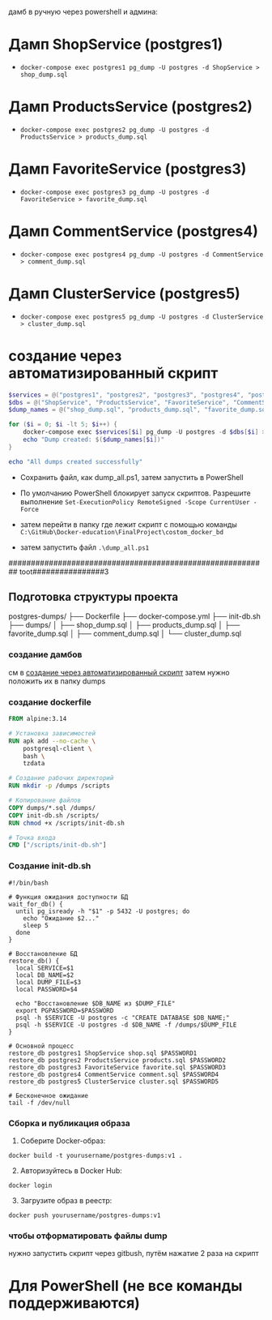 

дамб в ручную через powershell и админа:


# Дамп ShopService (postgres1)
* ```docker-compose exec postgres1 pg_dump -U postgres -d ShopService > shop_dump.sql```

# Дамп ProductsService (postgres2)
* ```docker-compose exec postgres2 pg_dump -U postgres -d ProductsService > products_dump.sql```

# Дамп FavoriteService (postgres3)
* ```docker-compose exec postgres3 pg_dump -U postgres -d FavoriteService > favorite_dump.sql```

# Дамп CommentService (postgres4)
* ```docker-compose exec postgres4 pg_dump -U postgres -d CommentService > comment_dump.sql```

# Дамп ClusterService (postgres5)
* ```docker-compose exec postgres5 pg_dump -U postgres -d ClusterService > cluster_dump.sql```

# создание через автоматизированный скрипт

```powershell
$services = @("postgres1", "postgres2", "postgres3", "postgres4", "postgres5")
$dbs = @("ShopService", "ProductsService", "FavoriteService", "CommentService", "ClusterService")
$dump_names = @("shop_dump.sql", "products_dump.sql", "favorite_dump.sql", "comment_dump.sql", "cluster_dump.sql")

for ($i = 0; $i -lt 5; $i++) {
    docker-compose exec $services[$i] pg_dump -U postgres -d $dbs[$i] > $dump_names[$i]
    echo "Dump created: $($dump_names[$i])"
}

echo "All dumps created successfully"
```

* Сохранить файл, как dump_all.ps1, затем запустить в PowerShell



* По умолчанию PowerShell блокирует запуск скриптов. Разрешите выполнение ```Set-ExecutionPolicy RemoteSigned -Scope CurrentUser -Force```
* затем перейти в папку где лежит скрипт с помощью команды ```C:\GitHub\Docker-education\FinalProject\costom_docker_bd```
* затем запустить файл ```.\dump_all.ps1```

########################################################## toot################3

## Подготовка структуры проекта

postgres-dumps/
├── Dockerfile
├── docker-compose.yml
├── init-db.sh
├── dumps/
│   ├── shop_dump.sql
│   ├── products_dump.sql
│   ├── favorite_dump.sql
│   ├── comment_dump.sql
│   └── cluster_dump.sql



### создание дамбов 

см в [создание через автоматизированный скрипт]() затем нужно положить их в папку dumps

### создание dockerfile

```dockerfile
FROM alpine:3.14

# Установка зависимостей
RUN apk add --no-cache \
    postgresql-client \
    bash \
    tzdata

# Создание рабочих директорий
RUN mkdir -p /dumps /scripts

# Копирование файлов
COPY dumps/*.sql /dumps/
COPY init-db.sh /scripts/
RUN chmod +x /scripts/init-db.sh

# Точка входа
CMD ["/scripts/init-db.sh"]
```


### Создание init-db.sh

```init-db
#!/bin/bash

# Функция ожидания доступности БД
wait_for_db() {
  until pg_isready -h "$1" -p 5432 -U postgres; do
    echo "Ожидание $2..."
    sleep 5
  done
}

# Восстановление БД
restore_db() {
  local SERVICE=$1
  local DB_NAME=$2
  local DUMP_FILE=$3
  local PASSWORD=$4
  
  echo "Восстановление $DB_NAME из $DUMP_FILE"
  export PGPASSWORD=$PASSWORD
  psql -h $SERVICE -U postgres -c "CREATE DATABASE $DB_NAME;"
  psql -h $SERVICE -U postgres -d $DB_NAME -f /dumps/$DUMP_FILE
}

# Основной процесс
restore_db postgres1 ShopService shop.sql $PASSWORD1
restore_db postgres2 ProductsService products.sql $PASSWORD2
restore_db postgres3 FavoriteService favorite.sql $PASSWORD3
restore_db postgres4 CommentService comment.sql $PASSWORD4
restore_db postgres5 ClusterService cluster.sql $PASSWORD5

# Бесконечное ожидание
tail -f /dev/null
```

###  Сборка и публикация образа

1. Соберите Docker-образ:

```docker build -t yourusername/postgres-dumps:v1 .```

2. Авторизуйтесь в Docker Hub:

```docker login```

3. Загрузите образ в реестр:

```docker push yourusername/postgres-dumps:v1```





### чтобы отформатировать файлы dump

нужно запустить скрипт через gitbush, путём нажатие 2 раза на скрипт













# Для PowerShell (не все команды поддерживаются)
